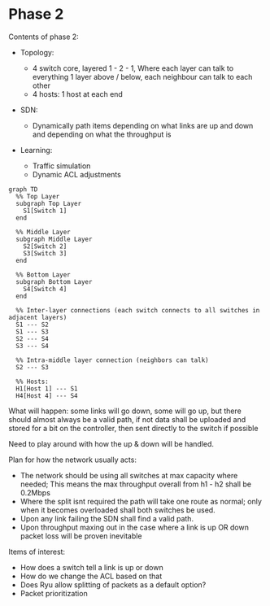 # Phase 2
Contents of phase 2:
- Topology:
  - 4 switch core, layered 1 - 2 - 1, Where each layer can talk to everything 1 layer above / below, each neighbour can talk to each other
  - 4 hosts: 1 host at each end

- SDN:
  - Dynamically path items depending on what links are up and down and depending on what the throughput is

- Learning:
  - Traffic simulation
  - Dynamic ACL adjustments

```mermaid
graph TD
  %% Top Layer
  subgraph Top Layer
    S1[Switch 1]
  end

  %% Middle Layer
  subgraph Middle Layer
    S2[Switch 2]
    S3[Switch 3]
  end

  %% Bottom Layer
  subgraph Bottom Layer
    S4[Switch 4]
  end

  %% Inter-layer connections (each switch connects to all switches in adjacent layers)
  S1 --- S2
  S1 --- S3
  S2 --- S4
  S3 --- S4

  %% Intra-middle layer connection (neighbors can talk)
  S2 --- S3

  %% Hosts:
  H1[Host 1] --- S1
  H4[Host 4] --- S4
```
What will happen: some links will go down, some will go up, but there should almost always be a valid path, if not data shall be uploaded and stored for a bit on the controller, then sent directly to the switch if possible

Need to play around with how the up & down will be handled.

Plan for how the network usually acts:
- The network should be using all switches at max capacity where needed; This means the max throughput overall from h1 - h2 shall be 0.2Mbps
- Where the split isnt required the path will take one route as normal; only when it becomes overloaded shall both switches be used.
- Upon any link failing the SDN shall find a valid path.
- Upon throughput maxing out in the case where a link is up OR down packet loss will be proven inevitable

Items of interest:
- How does a switch tell a link is up or down
- How do we change the ACL based on that
- Does Ryu allow splitting of packets as a default option?
- Packet prioritization
